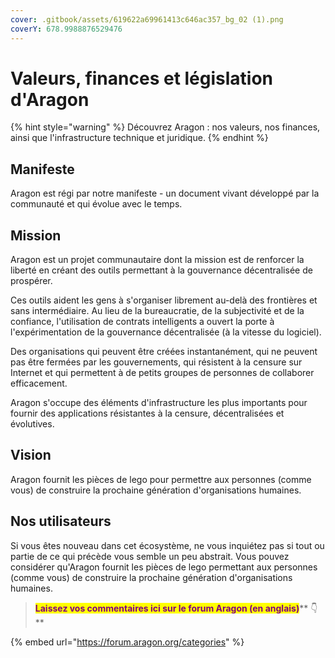 ```yaml
---
cover: .gitbook/assets/619622a69961413c646ac357_bg_02 (1).png
coverY: 678.9988876529476
---
```


# Valeurs, finances et législation d'Aragon

{% hint style="warning" %}
Découvrez Aragon : nos valeurs, nos finances, ainsi que l'infrastructure technique et juridique.
{% endhint %}

## Manifeste

Aragon est régi par notre manifeste - un document vivant développé par la communauté et qui évolue avec le temps.

## Mission

Aragon est un projet communautaire dont la mission est de renforcer la liberté en créant des outils permettant à la gouvernance décentralisée de prospérer.

Ces outils aident les gens à s'organiser librement au-delà des frontières et sans intermédiaire. Au lieu de la bureaucratie, de la subjectivité et de la confiance, l'utilisation de contrats intelligents a ouvert la porte à l'expérimentation de la gouvernance décentralisée (à la vitesse du logiciel).

Des organisations qui peuvent être créées instantanément, qui ne peuvent pas être fermées par les gouvernements, qui résistent à la censure sur Internet et qui permettent à de petits groupes de personnes de collaborer efficacement.

Aragon s'occupe des éléments d'infrastructure les plus importants pour fournir des applications résistantes à la censure, décentralisées et évolutives.

## Vision

Aragon fournit les pièces de lego pour permettre aux personnes (comme vous) de construire la prochaine génération d'organisations humaines.

## Nos utilisateurs

Si vous êtes nouveau dans cet écosystème, ne vous inquiétez pas si tout ou partie de ce qui précède vous semble un peu abstrait. Vous pouvez considérer qu'Aragon fournit les pièces de lego permettant aux personnes (comme vous) de construire la prochaine génération d'organisations humaines.

> <mark style="color:purple;">**Laissez vos commentaires ici sur le forum Aragon (en anglais)**</mark>** 👇**

{% embed url="https://forum.aragon.org/categories" %}
